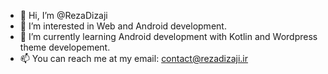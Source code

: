- 👋 Hi, I’m @RezaDizaji
- 👀 I’m interested in Web and Android development.
- 🌱 I’m currently learning Android development with Kotlin and Wordpress theme developement.
- 📫 You can reach me at my email: contact@rezadizaji.ir

<!---
RezaDizaji/RezaDizaji is a ✨ special ✨ repository because its `README.md` (this file) appears on your GitHub profile.
You can click the Preview link to take a look at your changes.
--->
